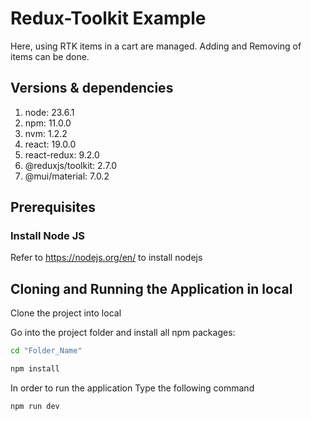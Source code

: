 # Redux-Toolkit Example

Here, using RTK items in a cart are managed. Adding and Removing of items can be done.

## Versions & dependencies

1. node: 23.6.1 
2. npm: 11.0.0 
3. nvm: 1.2.2 
4. react: 19.0.0 
5. react-redux: 9.2.0 
6. @reduxjs/toolkit: 2.7.0 
7. @mui/material: 7.0.2

## Prerequisites

### Install Node JS

Refer to https://nodejs.org/en/ to install nodejs

## Cloning and Running the Application in local

Clone the project into local

Go into the project folder and install all npm packages:

```bash
cd "Folder_Name"
```

```bash
npm install
```

In order to run the application Type the following command

```bash
npm run dev
```